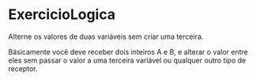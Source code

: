 # ExercicioLogica
Alterne os valores de duas variáveis sem criar uma terceira.

Básicamente você deve receber dois inteiros A e B, e alterar o valor entre eles sem passar o valor a uma terceira variável ou qualquer outro tipo de receptor.
